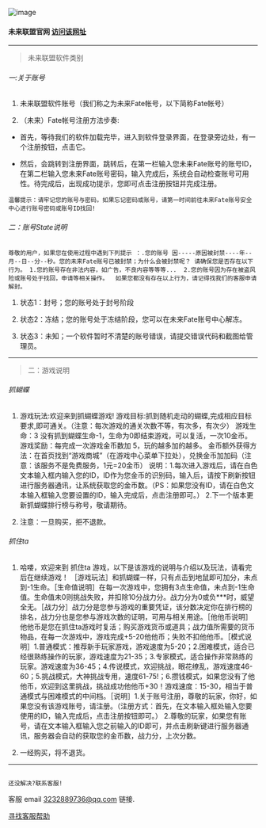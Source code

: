 ![image](http://img04.sogoucdn.com/app/a/100520146/2770c69a4e7ca0500aec44a0cadb5c9a)

#### **未来联盟官网 [访问该网址](mdss.sxl.cn)**

-------

> 未来联盟软件类别

###### 一:关于账号

1. 未来联盟软件账号（我们称之为未来Fate帐号，以下简称Fate帐号）

2. （未来）Fate帐号注册方法步奏:

- 首先，等待我们的软件加载完毕，进入到软件登录界面，在登录旁边处，有一个注册按钮，点击它。

- 然后，会跳转到注册界面，跳转后，在第一栏输入您未来Fate账号的账号ID，在第二栏输入您未来Fate账号密码，输入完成后，系统会自动检查账号可用性。待完成后，出现成功提示，您即可点击注册按钮并完成注册。

 `温馨提示：请牢记您的账号与密码，如果忘记密码或账号，请第一时间前往未来Fate账号安全中心进行账号密码或账号ID找回!` 

###### 二：账号State说明

 `尊敬的用户，如果您在使用过程中遇到下列提示 ：.您的账号 因-----原因被封禁----年--月--日--分--秒。您的未来Fate账号已被封禁；为什么会被封禁呢？ 请确保您是否存在以下行为。 1.您的账号存在非法内容，如广告，不良内容等等等...  2.您的账号因为存在被盗风险或账号处于找回，申请等相关操作。  如果您都没有存在以上行为，请记得找我们的客服申请解封。` 

1. 状态1：封号；您的账号处于封号阶段

2. 状态2：冻结；您的账号处于冻结阶段，您可以在未来Fate账号中心解冻。

3. 状态3：未知；一个软件暂时不清楚的账号错误，请提交错误代码和截图给管理员。

-------

> 二：游戏说明

###### 抓蝴蝶

1. 游戏玩法:欢迎来到抓蝴蝶游戏! 游戏目标:抓到随机走动的蝴蝶,完成相应目标要求,即可通关。（注意：每次游戏的通关次数不等，有次多，有次少） 游戏生命：3 没有抓到蝴蝶生命-1，生命为0即结束游戏，可以复活，一次10金币。 游戏奖励：每完成一次游戏金币数加 5，玩的越多加的越多。 金币额外获得方法：在首页找到“游戏商城”（在游戏中心菜单下拉处），兑换金币加加码（注意：该服务不是免费服务，1元=20金币） 说明：1.每次进入游戏后，请在白色文本输入框内输入您的ID，ID作为您金币的识别码，输入后，请按下刷新按钮进行服务器通讯，让系统获取您的金币数。（PS：如果您没有ID，请在白色文本输入框输入您要设置的ID，输入完成后，点击注册即可。） 2.下一个版本更新抓蝴蝶排行榜与称号，敬请期待。

2. 注意：一旦购买，拒不退款。

###### 抓住ta

1. 哈喽，欢迎来到 抓住ta 游戏，以下是该游戏的说明与介绍以及玩法，请看完后在继续游戏！ ［游戏玩法］和抓蝴蝶一样，只有点击到地鼠即可加分，未点到-1生命。［生命值说明］在每一次游戏中，您拥有3点生命值，未点到-1生命值。生命值未0则挑战失败，并扣除10分战力分。战力分为0或负***时，威望全无。［战力分］战力分是您参与游戏的重要凭证，该分数决定你在排行榜的排名，战力分也是您参与游戏次数的证明，可用与相关用途。［他他币说明］他他币是您在抓住ta游戏时复活；购买游戏货币或道具；战力值所需要的货币物品，在每一次游戏中，游戏完成+5-20他他币；失败不扣他他币。［模式说明］1.普通模式：推荐新手玩家游戏，游戏速度为5-20；2.困难模式，适合已经很熟练操作的玩家，游戏速度为21-35；3.专家模式，适合操作非常熟练的玩家。游戏速度为36-45；4.传说模式，欢迎挑战，眼花缭乱，游戏速度46-60；5.挑战模式，大神挑战专用，速度61-75!；6.攒钱模式，如果您没有了他他币，欢迎到这里挑战，挑战成功他他币+30！游戏速度：15-30，相当于普通模式与困难模式的中间档。［说明］1.关于账号注册，尊敬的玩家，你好，如果您没有该游戏账号，请注册。（注册方式：首先，在文本输入框处输入您要使用的ID，输入完成后，点击注册按钮即可。） 2.尊敬的玩家，如果您有账号，请在文本输入框输入您之前输入的ID即可，并点击刷新键进行服务器通讯，服务器会自动的获取您的金币数，战力分，上次分数。

2. 一经购买，将不退货。

-------

```

还没解决?联系客服!

```

客服 email <3232889736@qq.com> 链接.

[寻找客服帮助](http://sighttp.qq.com/authd?IDKEY=2ba9fef43c5c5e061061ce4c5f0d1ca45110f32925453fe6)

